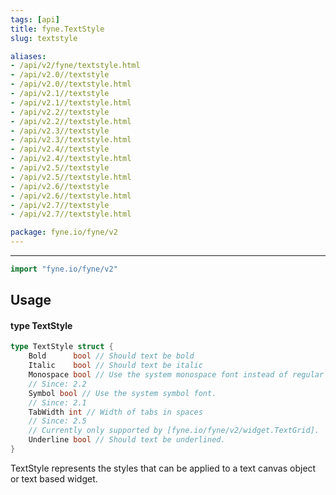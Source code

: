 ```yaml
---
tags: [api]
title: fyne.TextStyle
slug: textstyle

aliases:
- /api/v2/fyne/textstyle.html
- /api/v2.0//textstyle
- /api/v2.0//textstyle.html
- /api/v2.1//textstyle
- /api/v2.1//textstyle.html
- /api/v2.2//textstyle
- /api/v2.2//textstyle.html
- /api/v2.3//textstyle
- /api/v2.3//textstyle.html
- /api/v2.4//textstyle
- /api/v2.4//textstyle.html
- /api/v2.5//textstyle
- /api/v2.5//textstyle.html
- /api/v2.6//textstyle
- /api/v2.6//textstyle.html
- /api/v2.7//textstyle
- /api/v2.7//textstyle.html

package: fyne.io/fyne/v2
---
```



---
```go
import "fyne.io/fyne/v2"
```

## Usage

#### type TextStyle

```go
type TextStyle struct {
	Bold      bool // Should text be bold
	Italic    bool // Should text be italic
	Monospace bool // Use the system monospace font instead of regular
	// Since: 2.2
	Symbol bool // Use the system symbol font.
	// Since: 2.1
	TabWidth int // Width of tabs in spaces
	// Since: 2.5
	// Currently only supported by [fyne.io/fyne/v2/widget.TextGrid].
	Underline bool // Should text be underlined.
}
```

TextStyle represents the styles that can be applied to a text canvas object or text based widget.
